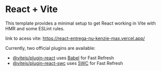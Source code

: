 # React + Vite

This template provides a minimal setup to get React working in Vite with HMR and some ESLint rules.

link to acess vite: https://react-entrega-nu-kenzie-max.vercel.app/ 

Currently, two official plugins are available:

- [@vitejs/plugin-react](https://github.com/vitejs/vite-plugin-react/blob/main/packages/plugin-react/README.md) uses [Babel](https://babeljs.io/) for Fast Refresh
- [@vitejs/plugin-react-swc](https://github.com/vitejs/vite-plugin-react-swc) uses [SWC](https://swc.rs/) for Fast Refresh
